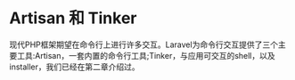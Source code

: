 # Artisan 和 Tinker

现代PHP框架期望在命令行上进行许多交互。Laravel为命令行交互提供了三个主要工具:Artisan，一套内置的命令行工具;Tinker，与应用可交互的shell，以及installer，我们已经在第二章介绍过。

